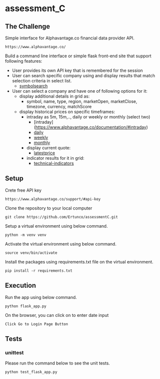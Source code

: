 # assessment_C

## The Challenge
Simple interface for Alphavantage.co financial data provider API.
```
https://www.alphavantage.co/
```

Build a command line interface or simple flask front-end site that support following features:

- User provides its own API key that is remembered for the session
- User can search specific company using and display results that match selection criteria in select list.
    - [symbolsearch](https://www.alphavantage.co/documentation/#symbolsearch)
- User can select a company and have one of following options for it:
    - display additional details in grid as:
        - symbol, name, type, region, marketOpen, marketClose, timezone, currency, matchScore
    - display historical prices on specific timeframes:
        - intraday as 5m, 15m,.., daily or weekly or monthly (select two)
            - [intraday] (https://www.alphavantage.co/documentation/#intraday)
            - [daily](https://www.alphavantage.co/documentation/#daily)
            - [weekly](https://www.alphavantage.co/documentation/#weekly)
            - [monthly](https://www.alphavantage.co/documentation/#monthly)
        - display current quote:
            - [latestprice](https://www.alphavantage.co/documentation/#latestprice)
        - indicator results for it in grid:
            - [technical-indicators](https://www.alphavantage.co/documentation/#technical-indicators)

## Setup
Crete free API key
```
https://www.alphavantage.co/support/#api-key
```

Clone the repository to your local computer
```
git clone https://github.com/Ertunco/assessmentC.git
```

Setup a virtual environment using below command.
```
python -m venv venv
```

Activate the virtual environment using below command.
```
source venv/bin/activate
```

Install the packages using requirements.txt file on the virtual environment.
```
pip install -r requirements.txt
```

## Execution

Run the app using below command.
```
python flask_app.py
```

On the browser, you can click on to enter date input
```
Click Go to Login Page Button
```

## Tests

### unittest
Please run the command below to see the unit tests.
```
python test_flask_app.py
```